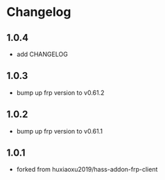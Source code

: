 # Changelog

## 1.0.4

- add CHANGELOG

## 1.0.3

- bump up frp version to v0.61.2

## 1.0.2

- bump up frp version to v0.61.1

## 1.0.1

- forked from huxiaoxu2019/hass-addon-frp-client
